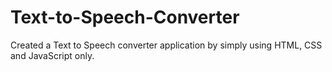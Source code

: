# Text-to-Speech-Converter
Created a Text to Speech converter application by simply using HTML, CSS and JavaScript only.

